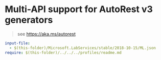 # Multi-API support for AutoRest v3 generators

> see https://aka.ms/autorest

``` yaml
input-file:
  - $(this-folder)/Microsoft.LabServices/stable/2018-10-15/ML.json
require: $(this-folder)/../../../profiles/readme.md
```
